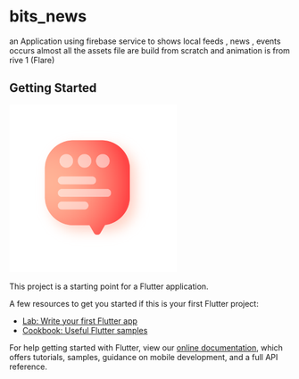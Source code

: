 # bits_news
an Application using firebase service to shows local feeds , news , events occurs
almost all the assets file are build from scratch and animation is from rive 1 (Flare)
## Getting Started
<img src="assets/png/feeds.png" height=300 width=300>

This project is a starting point for a Flutter application.

A few resources to get you started if this is your first Flutter project:

- [Lab: Write your first Flutter app](https://flutter.dev/docs/get-started/codelab)
- [Cookbook: Useful Flutter samples](https://flutter.dev/docs/cookbook)

For help getting started with Flutter, view our
[online documentation](https://flutter.dev/docs), which offers tutorials,
samples, guidance on mobile development, and a full API reference.
